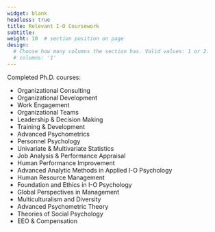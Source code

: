 ```yaml
---
widget: blank
headless: true
title: Relevant I-O Coursework
subtitle:
weight: 10  # section position on page
design:
  # Choose how many columns the section has. Valid values: 1 or 2.
  # columns: '1'
---
```

Completed Ph.D. courses:
- Organizational Consulting
- Organizational Development
- Work Engagement
- Organizational Teams
- Leadership & Decision Making
- Training & Development
- Advanced Psychometrics
- Personnel Psychology
- Univariate & Multivariate Statistics
- Job Analysis & Performance Appraisal
- Human Performance Improvement
- Advanced Analytic Methods in Applied I-O Psychology
- Human Resource Management
- Foundation and Ethics in I-O Psychology
- Global Perspectives in Management
- Multiculturalism and Diversity
- Advanced Psychometric Theory
- Theories of Social Psychology
- EEO & Compensation

